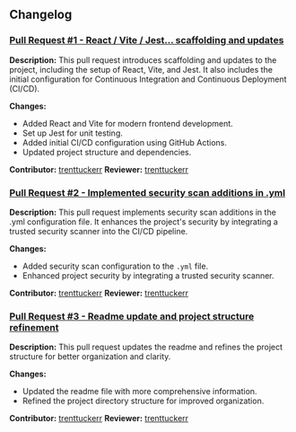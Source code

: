 ## Changelog

### [Pull Request #1 - React / Vite / Jest... scaffolding and updates](https://github.com/trenttuckerr/mern-personal-fe/pull/1)

**Description:** This pull request introduces scaffolding and updates to the project, including the setup of React, Vite, and Jest. It also includes the initial configuration for Continuous Integration and Continuous Deployment (CI/CD).

**Changes:**
- Added React and Vite for modern frontend development.
- Set up Jest for unit testing.
- Added initial CI/CD configuration using GitHub Actions.
- Updated project structure and dependencies.

**Contributor:** [trenttuckerr](https://github.com/trenttuckerr)
**Reviewer:** [trenttuckerr](https://github.com/trenttuckerr)

### [Pull Request #2 - Implemented security scan additions in .yml](https://github.com/trenttuckerr/mern-personal-fe/pull/2)

**Description:** This pull request implements security scan additions in the .yml configuration file. It enhances the project's security by integrating a trusted security scanner into the CI/CD pipeline.

**Changes:**
- Added security scan configuration to the `.yml` file.
- Enhanced project security by integrating a trusted security scanner.

**Contributor:** [trenttuckerr](https://github.com/trenttuckerr)
**Reviewer:** [trenttuckerr](https://github.com/trenttuckerr)

### [Pull Request #3 - Readme update and project structure refinement](https://github.com/trenttuckerr/mern-personal-fe/pull/3)

**Description:** This pull request updates the readme and refines the project structure for better organization and clarity.

**Changes:**
- Updated the readme file with more comprehensive information.
- Refined the project directory structure for improved organization.

**Contributor:** [trenttuckerr](https://github.com/trenttuckerr)
**Reviewer:** [trenttuckerr](https://github.com/trenttuckerr)
